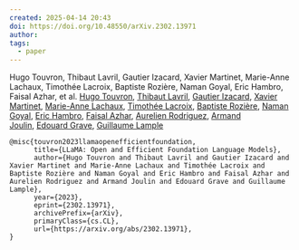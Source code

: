 ```yaml
---
created: 2025-04-14 20:43
doi: https://doi.org/10.48550/arXiv.2302.13971
author: 
tags:
  - paper
---
```

Hugo Touvron, Thibaut Lavril, Gautier Izacard, Xavier Martinet, Marie-Anne Lachaux, Timothée Lacroix, Baptiste Rozière, Naman Goyal, Eric Hambro, Faisal Azhar, et al.
[Hugo Touvron](https://arxiv.org/search/cs?searchtype=author&query=Touvron,+H), [Thibaut Lavril](https://arxiv.org/search/cs?searchtype=author&query=Lavril,+T), [Gautier Izacard](https://arxiv.org/search/cs?searchtype=author&query=Izacard,+G), [Xavier Martinet](https://arxiv.org/search/cs?searchtype=author&query=Martinet,+X), [Marie-Anne Lachaux](https://arxiv.org/search/cs?searchtype=author&query=Lachaux,+M), [Timothée Lacroix](https://arxiv.org/search/cs?searchtype=author&query=Lacroix,+T), [Baptiste Rozière](https://arxiv.org/search/cs?searchtype=author&query=Rozi%C3%A8re,+B), [Naman Goyal](https://arxiv.org/search/cs?searchtype=author&query=Goyal,+N), [Eric Hambro](https://arxiv.org/search/cs?searchtype=author&query=Hambro,+E), [Faisal Azhar](https://arxiv.org/search/cs?searchtype=author&query=Azhar,+F), [Aurelien Rodriguez](https://arxiv.org/search/cs?searchtype=author&query=Rodriguez,+A), [Armand Joulin](https://arxiv.org/search/cs?searchtype=author&query=Joulin,+A), [Edouard Grave](https://arxiv.org/search/cs?searchtype=author&query=Grave,+E), [Guillaume Lample](https://arxiv.org/search/cs?searchtype=author&query=Lample,+G)


```
@misc{touvron2023llamaopenefficientfoundation,
      title={LLaMA: Open and Efficient Foundation Language Models}, 
      author={Hugo Touvron and Thibaut Lavril and Gautier Izacard and Xavier Martinet and Marie-Anne Lachaux and Timothée Lacroix and Baptiste Rozière and Naman Goyal and Eric Hambro and Faisal Azhar and Aurelien Rodriguez and Armand Joulin and Edouard Grave and Guillaume Lample},
      year={2023},
      eprint={2302.13971},
      archivePrefix={arXiv},
      primaryClass={cs.CL},
      url={https://arxiv.org/abs/2302.13971}, 
}
```